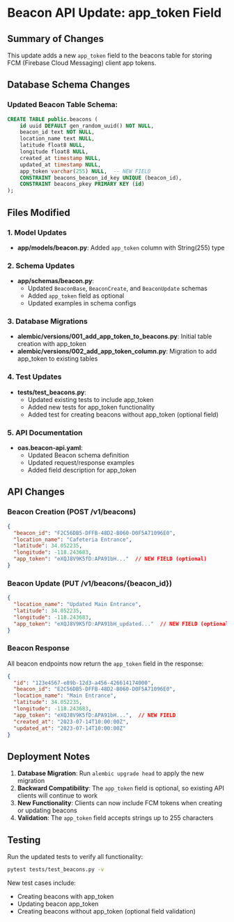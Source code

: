 # Beacon API Update: app_token Field

## Summary of Changes

This update adds a new `app_token` field to the beacons table for storing FCM (Firebase Cloud Messaging) client app tokens.

## Database Schema Changes

### Updated Beacon Table Schema:
```sql
CREATE TABLE public.beacons (
    id uuid DEFAULT gen_random_uuid() NOT NULL,
    beacon_id text NOT NULL,
    location_name text NULL,
    latitude float8 NULL,
    longitude float8 NULL,
    created_at timestamp NULL,
    updated_at timestamp NULL,
    app_token varchar(255) NULL,  -- NEW FIELD
    CONSTRAINT beacons_beacon_id_key UNIQUE (beacon_id),
    CONSTRAINT beacons_pkey PRIMARY KEY (id)
);
```

## Files Modified

### 1. Model Updates
- **app/models/beacon.py**: Added `app_token` column with String(255) type

### 2. Schema Updates
- **app/schemas/beacon.py**: 
  - Updated `BeaconBase`, `BeaconCreate`, and `BeaconUpdate` schemas
  - Added `app_token` field as optional
  - Updated examples in schema configs

### 3. Database Migrations
- **alembic/versions/001_add_app_token_to_beacons.py**: Initial table creation with app_token
- **alembic/versions/002_add_app_token_column.py**: Migration to add app_token to existing tables

### 4. Test Updates
- **tests/test_beacons.py**: 
  - Updated existing tests to include app_token
  - Added new tests for app_token functionality
  - Added test for creating beacons without app_token (optional field)

### 5. API Documentation
- **oas.beacon-api.yaml**: 
  - Updated Beacon schema definition
  - Updated request/response examples
  - Added field description for app_token

## API Changes

### Beacon Creation (POST /v1/beacons)
```json
{
  "beacon_id": "F2C56DB5-DFFB-48D2-B060-D0F5A71096E0",
  "location_name": "Cafeteria Entrance",
  "latitude": 34.052235,
  "longitude": -118.243683,
  "app_token": "eXQJ8V9K5fD:APA91bH..."  // NEW FIELD (optional)
}
```

### Beacon Update (PUT /v1/beacons/{beacon_id})
```json
{
  "location_name": "Updated Main Entrance",
  "latitude": 34.052235,
  "longitude": -118.243683,
  "app_token": "eXQJ8V9K5fD:APA91bH_updated..."  // NEW FIELD (optional)
}
```

### Beacon Response
All beacon endpoints now return the `app_token` field in the response:
```json
{
  "id": "123e4567-e89b-12d3-a456-426614174000",
  "beacon_id": "E2C56DB5-DFFB-48D2-B060-D0F5A71096E0",
  "location_name": "Main Entrance",
  "latitude": 34.052235,
  "longitude": -118.243683,
  "app_token": "eXQJ8V9K5fD:APA91bH...",  // NEW FIELD
  "created_at": "2023-07-14T10:00:00Z",
  "updated_at": "2023-07-14T10:00:00Z"
}
```

## Deployment Notes

1. **Database Migration**: Run `alembic upgrade head` to apply the new migration
2. **Backward Compatibility**: The `app_token` field is optional, so existing API clients will continue to work
3. **New Functionality**: Clients can now include FCM tokens when creating or updating beacons
4. **Validation**: The `app_token` field accepts strings up to 255 characters

## Testing

Run the updated tests to verify all functionality:
```bash
pytest tests/test_beacons.py -v
```

New test cases include:
- Creating beacons with app_token
- Updating beacon app_token
- Creating beacons without app_token (optional field validation)
